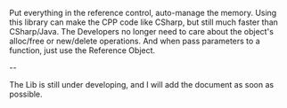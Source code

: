 Put everything in the reference control, auto-manage the memory.
Using this library can make the CPP code like CSharp, but still much faster than CSharp/Java. The Developers no longer need to care about the object's alloc/free or new/delete operations. And when pass parameters to a function, just use the Reference Object.

--

The Lib is still under developing, and I will add the document as soon as possible.
